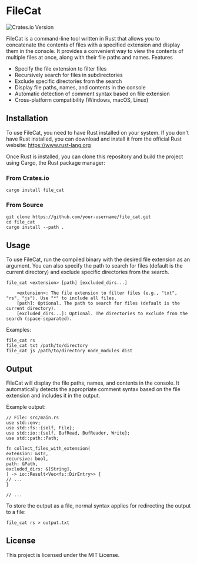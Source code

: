 # FileCat
![Crates.io Version](https://img.shields.io/crates/v/file_cat?link=https%3A%2F%2Fcrates.io%2Fcrates%2Ffile_cat)

FileCat is a command-line tool written in Rust that allows you to concatenate the contents of files with a specified extension and display them in the console. It provides a convenient way to view the contents of multiple files at once, along with their file paths and names.
Features

- Specify the file extension to filter files
- Recursively search for files in subdirectories
- Exclude specific directories from the search
- Display file paths, names, and contents in the console
- Automatic detection of comment syntax based on file extension
- Cross-platform compatibility (Windows, macOS, Linux)

## Installation

To use FileCat, you need to have Rust installed on your system. If you don't have Rust installed, you can download and install it from the official Rust website: https://www.rust-lang.org

Once Rust is installed, you can clone this repository and build the project using Cargo, the Rust package manager:

### From Crates.io
```shell
cargo install file_cat
```

### From Source
```shell
git clone https://github.com/your-username/file_cat.git
cd file_cat
cargo install --path .    
```

## Usage

To use FileCat, run the compiled binary with the desired file extension as an argument. You can also specify the path to search for files (default is the current directory) and exclude specific directories from the search.

```shell
file_cat <extension> [path] [excluded_dirs...]

    <extension>: The file extension to filter files (e.g., "txt", "rs", "js"). Use "*" to include all files.
    [path]: Optional. The path to search for files (default is the current directory).
    [excluded_dirs...]: Optional. The directories to exclude from the search (space-separated).
```
Examples:

```shell
file_cat rs
file_cat txt /path/to/directory
file_cat js /path/to/directory node_modules dist
```


## Output

FileCat will display the file paths, names, and contents in the console. It automatically detects the appropriate comment syntax based on the file extension and includes it in the output.

Example output:
```
// File: src/main.rs
use std::env;
use std::fs::{self, File};
use std::io::{self, BufRead, BufReader, Write};
use std::path::Path;

fn collect_files_with_extension(
extension: &str,
recursive: bool,
path: &Path,
excluded_dirs: &[String],
) -> io::Result<Vec<fs::DirEntry>> {
// ...
}

// ...
```

To store the output as a file, normal syntax applies for redirecting the output to a file:

```shell
file_cat rs > output.txt
```

## License

This project is licensed under the MIT License.